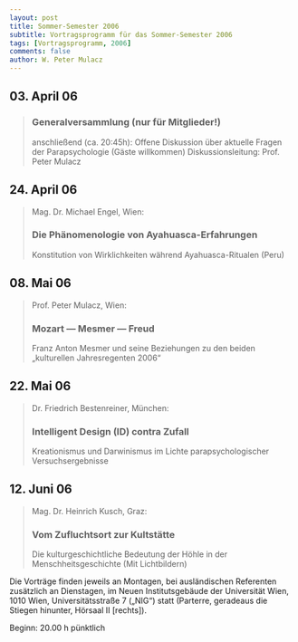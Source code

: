 ```yaml
---
layout: post
title: Sommer-Semester 2006
subtitle: Vortragsprogramm für das Sommer-Semester 2006
tags: [Vortragsprogramm, 2006]
comments: false
author: W. Peter Mulacz
---
```



## 03. April 06
> ### Generalversammlung (nur für Mitglieder!)
> anschließend (ca. 20:45h):
> Offene Diskussion über aktuelle Fragen der Parapsychologie (Gäste willkommen)
> Diskussionsleitung: Prof. Peter Mulacz

## 24. April 06
> Mag. Dr. Michael Engel, Wien:
> ### Die Phänomenologie von Ayahuasca-Erfahrungen
> Konstitution von Wirklichkeiten während Ayahuasca-Ritualen (Peru)

## 08. Mai 06
> Prof. Peter Mulacz, Wien:
> ### Mozart — Mesmer — Freud
> Franz Anton Mesmer und seine Beziehungen zu den beiden „kulturellen Jahresregenten 2006“


## 22. Mai 06
> Dr. Friedrich Bestenreiner, München:
> ### Intelligent Design (ID) contra Zufall
> Kreationismus und Darwinismus im Lichte parapsychologischer Versuchsergebnisse


## 12. Juni 06
> Mag. Dr. Heinrich Kusch, Graz:
> ### Vom Zufluchtsort zur Kultstätte
> Die kulturgeschichtliche Bedeutung der Höhle in der Menschheitsgeschichte
(Mit Lichtbildern)




Die Vorträge finden jeweils an Montagen, bei ausländischen Referenten zusätzlich an Dienstagen, im Neuen Institutsgebäude der Universität Wien,   1010 Wien,   Universitätsstraße 7 („NIG“) statt  (Parterre, geradeaus die Stiegen hinunter, Hörsaal II [rechts]).


Beginn:   20.00 h pünktlich


